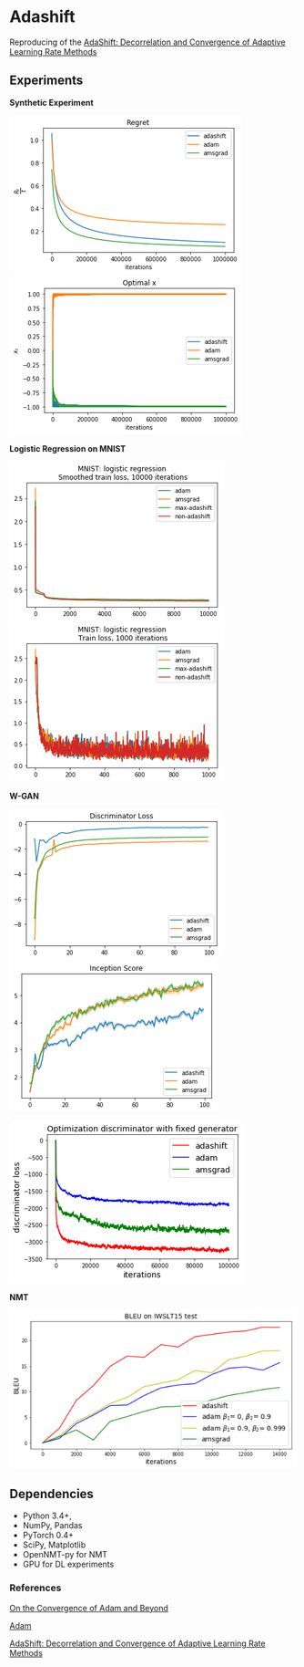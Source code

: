 # Adashift

Reproducing of the [AdaShift: Decorrelation and Convergence of Adaptive Learning Rate Methods](https://openreview.net/forum?id=HkgTkhRcKQ)


## Experiments

**Synthetic Experiment**

![Synthetic](/img/regret_synth.png) ![Synthetic_optval](/img/opt_synth.png)


**Logistic Regression on MNIST**

![LR1](/img/mnist_LR_smooth_1000.png) ![LR2](/img/mnist_LR_1000.png)

**W-GAN**

![wgan-loss](/img/wgan-discriminator-loss.png) ![wgan-inception-score](/img/wgan-is.png)

![fixed-gen](/img/discriminator_fixed_gen.png)

**NMT**

![nmt](https://raw.githubusercontent.com/MichaelKonobeev/adashift/master/img/nmt_adam.png)

## Dependencies

- Python 3.4+,
- NumPy, Pandas
- PyTorch 0.4+
- SciPy, Matplotlib
- OpenNMT-py for NMT
- GPU for DL experiments
### References

[On the Convergence of Adam and Beyond](https://openreview.net/forum?id=ryQu7f-RZ&utm_campaign=Revue%20newsletter&utm_medium=Newsletter&utm_source=piqcy)

[ Adam ](https://arxiv.org/abs/1412.6980)


[AdaShift: Decorrelation and Convergence of Adaptive Learning Rate Methods](https://arxiv.org/abs/1810.00143)
